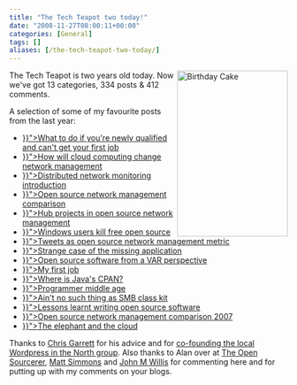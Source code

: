 ```yaml
---
title: "The Tech Teapot two today!"
date: "2008-11-27T08:00:11+00:00"
categories: [General]
tags: []
aliases: [/the-tech-teapot-two-today/]
---
```


<img class="alignright size-medium wp-image-943" title="Birthday Cake" src="/images/uploads/2008/10/istock_000007188544xsmall.jpg" alt="Birthday Cake" width="200" height="300" align="right" />

The Tech Teapot is two years old today. Now we've got 13 categories, 334 posts &amp; 412 comments.

A selection of some of my favourite posts from the last year:
<ul>
	<li> <a title="Permanent Link to What to do if you're newly qualified and can't get your first job" rel="bookmark" href="{{< ref "/posts/what-to-do-if-youre-newly-qualified-and-cant-get-your-first-job.md" >}}">What to do if you're newly qualified and can't get your first job</a></li>
	<li><a title="Permanent Link to How will cloud computing change network management" rel="bookmark" href="{{< ref "/posts/how-will-cloud-computing-change-network-management.md" >}}">How will cloud computing change network management</a></li>
	<li> <a title="Permanent Link to Distributed network monitoring introduction" rel="bookmark" href="{{< ref "/posts/distributed-network-monitoring-introduction.md" >}}">Distributed network monitoring introduction</a></li>
	<li> <a title="Permanent Link to Open source network management comparison: Introduction" rel="bookmark" href="{{< ref "/posts/open-source-network-management-comparison-introduction.md" >}}">Open source network management comparison</a></li>
	<li> <a title="Permanent Link to Hub projects in open source network management" rel="bookmark" href="{{< ref "/posts/hub-projects-in-open-source-network-management.md" >}}">Hub projects in open source network management</a></li>
	<li> <a title="Permanent Link to Windows users kill free open source" rel="bookmark" href="{{< ref "/posts/windows-users-kill-free-open-source.md" >}}">Windows users kill free open source</a></li>
	<li> <a title="Permanent Link to Tweets as open source network management metric" rel="bookmark" href="{{< ref "/posts/tweets-as-open-source-network-management-metric.md" >}}">Tweets as open source network management metric</a></li>
	<li> <a title="Permanent Link to Strange case of the missing application" rel="bookmark" href="{{< ref "/posts/strange-case-of-the-missing-application.md" >}}">Strange case of the missing application</a></li>
	<li> <a title="Permanent Link to Open source software from a VAR perspective" rel="bookmark" href="{{< ref "/posts/open-source-software-from-a-var-perspective.md" >}}">Open source software from a VAR perspective</a></li>
	<li> <a title="Permanent Link to My first job" rel="bookmark" href="{{< ref "/posts/my-first-job.md" >}}">My first job</a></li>
	<li> <a title="Permanent Link to Where is Java's CPAN?" rel="bookmark" href="{{< ref "/posts/where-is-javas-cpan.md" >}}">Where is Java's CPAN?</a></li>
	<li> <a title="Permanent Link to Programmer middle age" rel="bookmark" href="{{< ref "/posts/programmer-middle-age.md" >}}">Programmer middle age</a></li>
	<li> <a title="Permanent Link to Ain't no such thing as SMB class kit" rel="bookmark" href="{{< ref "/posts/aint-no-such-thing-as-smb-class-kit.html" >}}">Ain't no such thing as SMB class kit</a></li>
	<li> <a title="Permanent Link to Lessons learnt writing open source software" rel="bookmark" href="{{< ref "/posts/lessons-learnt-writing-open-source-software.md" >}}">Lessons learnt writing open source software</a></li>
	<li> <a title="Permanent Link to Open source network management comparison 2007" rel="bookmark" href="{{< ref "/posts/open-source-network-management-comparison-2007.md" >}}">Open source network management comparison 2007</a></li>
	<li> <a title="Permanent Link to The elephant and the cloud" rel="bookmark" href="{{< ref "/posts/the-elephant-and-the-cloud.md" >}}">The elephant and the cloud</a></li>
</ul>
Thanks to <a href="http://www.chrisg.com/">Chris Garrett</a> for his advice and for <a href="http://wiki.wordcampuk.tonyscott.org.uk/WordPress_UK_North">co-founding the local Wordpress in the North group</a>. Also thanks to Alan over at <a href="http://www.theopensourcerer.com/">The Open Sourcerer</a>, <a href="http://standalone-sysadmin.blogspot.com/">Matt Simmons</a> and <a href="http://www.johnmwillis.com/">John M Willis</a> for commenting here and for putting up with my comments on your blogs.
